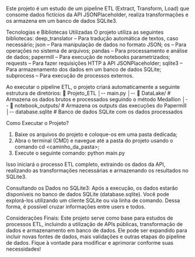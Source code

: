 Este projeto é um estudo de um pipeline ETL (Extract, Transform, Load) que consome dados fictícios da API JSONPlaceholder, realiza transformações e os armazena em um banco de dados SQLite3.

Tecnologias e Bibliotecas Utilizadas
O projeto utiliza as seguintes bibliotecas:
deep_translator – Para tradução automática de textos, caso necessário;
json – Para manipulação de dados no formato JSON;
os – Para operações no sistema de arquivos;
pandas – Para processamento e análise de dados;
papermill – Para execução de notebooks parametrizados;
requests – Para fazer requisições HTTP à API JSONPlaceholder;
sqlite3 – Para armazenamento dos dados em um banco de dados SQLite;
subprocess – Para execução de processos externos.

Ao executar o pipeline ETL, o projeto criará automaticamente a seguinte estrutura de diretórios:
📂 Projeto_ETL
│-- main.py
│-- 📂 DataLake/          # Armazena os dados brutos e processados seguindo o método Medallion
│-- 📂 notebook_outputs/  # Armazena os outputs das execuções do Papermill
│-- database.sqlite       # Banco de dados SQLite com os dados processados

Como Executar o Projeto?
1. Baixe os arquivos do projeto e coloque-os em uma pasta dedicada;
2. Abra o terminal (CMD) e navegue até a pasta do projeto usando o comando cd <caminho_da_pasta>;
3. Execute o seguinte comando: python main.py

Isso iniciará o processo ETL completo, extraindo os dados da API, realizando as transformações necessárias e armazenando os resultados no SQLite3.

Consultando os Dados no SQLite3:
Após a execução, os dados estarão disponíveis no banco de dados SQLite (database.sqlite). Você pode explorá-los utilizando um cliente SQLite ou via linha de comando. Dessa forma, é possível cruzar informações entre users e todos.

Considerações Finais:
Este projeto serve como base para estudos de processos ETL, incluindo a utilização de APIs públicas, transformação de dados e armazenamento em banco de dados. Ele pode ser expandido para incluir novas fontes de dados, mais validações e outras etapas do pipeline de dados.
Fique à vontade para modificar e aprimorar conforme suas necessidades!
